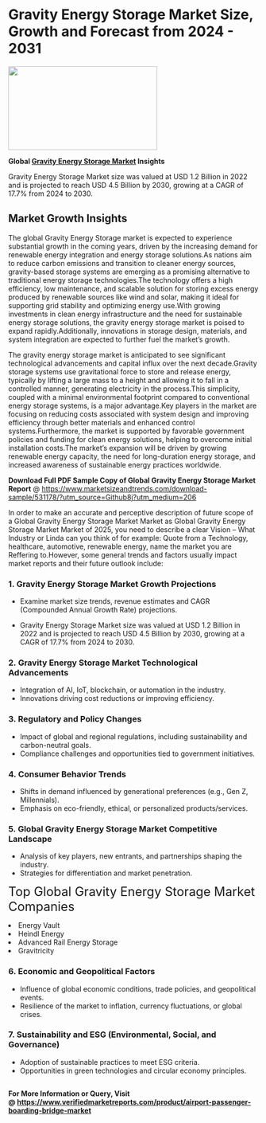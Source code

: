 <H1>Gravity Energy Storage Market Size, Growth and Forecast from 2024 - 2031</H1><img class="aligncenter size-medium wp-image-584254" src="https://thirdeyenews.in/wp-content/uploads/2024/09/Global-Market-Research-300x168.jpeg" alt="" width="300" height="168" /><p><strong>Global&nbsp;<a href="https://www.marketsizeandtrends.com/download-sample/531178/?utm_source=Github8j?utm_medium=206">Gravity Energy Storage Market</a> Insights</strong></p><p>Gravity Energy Storage Market size was valued at USD 1.2 Billion in 2022 and is projected to reach USD 4.5 Billion by 2030, growing at a CAGR of 17.7% from 2024 to 2030.</p><p><h2>Market Growth Insights</h2> <p>The global Gravity Energy Storage market is expected to experience substantial growth in the coming years, driven by the increasing demand for renewable energy integration and energy storage solutions.As nations aim to reduce carbon emissions and transition to cleaner energy sources, gravity-based storage systems are emerging as a promising alternative to traditional energy storage technologies.The technology offers a high efficiency, low maintenance, and scalable solution for storing excess energy produced by renewable sources like wind and solar, making it ideal for supporting grid stability and optimizing energy use.With growing investments in clean energy infrastructure and the need for sustainable energy storage solutions, the gravity energy storage market is poised to expand rapidly.Additionally, innovations in storage design, materials, and system integration are expected to further fuel the market’s growth.</p> <p>The gravity energy storage market is anticipated to see significant technological advancements and capital influx over the next decade.Gravity storage systems use gravitational force to store and release energy, typically by lifting a large mass to a height and allowing it to fall in a controlled manner, generating electricity in the process.This simplicity, coupled with a minimal environmental footprint compared to conventional energy storage systems, is a major advantage.Key players in the market are focusing on reducing costs associated with system design and improving efficiency through better materials and enhanced control systems.Furthermore, the market is supported by favorable government policies and funding for clean energy solutions, helping to overcome initial installation costs.The market’s expansion will be driven by growing renewable energy capacity, the need for long-duration energy storage, and increased awareness of sustainable energy practices worldwide.</p> <p><span class=""><strong>Download Full PDF Sample Copy of Global Gravity Energy Storage Market Report</strong> @ <a href="https://www.marketsizeandtrends.com/download-sample/531178/?utm_source=Github8j?utm_medium=206" target="_blank">https://www.marketsizeandtrends.com/download-sample/531178/?utm_source=Github8j?utm_medium=206</a></span></p><p>In order to make an accurate and perceptive description of future scope of a Global&nbsp;Gravity Energy Storage Market Market as Global&nbsp;Gravity Energy Storage Market Market of 2025, you need to describe a clear Vision &ndash; What Industry or Linda can you think of for example: Quote from a Technology, healthcare, automotive, renewable energy, name the market you are Reffering to.However, some general trends and factors usually impact market reports and their future outlook include:</p><h3>1.&nbsp;<strong>Gravity Energy Storage Market Growth Projections</strong></h3><ul><li>Examine market size trends, revenue estimates and CAGR (Compounded Annual Growth Rate) projections.</li><li><p>Gravity Energy Storage Market size was valued at USD 1.2 Billion in 2022 and is projected to reach USD 4.5 Billion by 2030, growing at a CAGR of 17.7% from 2024 to 2030.</p></li></ul><h3>2.&nbsp;<strong>Gravity Energy Storage Market Technological Advancements</strong></h3><ul><li>Integration of AI, IoT, blockchain, or automation in the industry.</li><li>Innovations driving cost reductions or improving efficiency.</li></ul><h3>3.&nbsp;<strong>Regulatory and Policy Changes</strong></h3><ul><li>Impact of global and regional regulations, including sustainability and carbon-neutral goals.</li><li>Compliance challenges and opportunities tied to government initiatives.</li></ul><h3>4.&nbsp;<strong>Consumer Behavior Trends</strong></h3><ul><li>Shifts in demand influenced by generational preferences (e.g., Gen Z, Millennials).</li><li>Emphasis on eco-friendly, ethical, or personalized products/services.</li></ul><h3>5.&nbsp;<strong>Global Gravity Energy Storage Market Competitive Landscape</strong></h3><ul><li>Analysis of key players, new entrants, and partnerships shaping the industry.</li><li>Strategies for differentiation and market penetration.</li></ul><p data-pm-slice="1 1 []"><span style="color: inherit; font-family: inherit; font-size: 25px;">Top Global Gravity Energy Storage Market Companies</span></p><div class="" data-test-id=""><p><li>Energy Vault</li><li> Heindl Energy</li><li> Advanced Rail Energy Storage</li><li> Gravitricity</li></p></div><h3>6.&nbsp;<strong>Economic and Geopolitical Factors</strong></h3><ul><li>Influence of global economic conditions, trade policies, and geopolitical events.</li><li>Resilience of the market to inflation, currency fluctuations, or global crises.</li></ul><h3>7.&nbsp;<strong>Sustainability and ESG (Environmental, Social, and Governance)</strong></h3><ul><li>Adoption of sustainable practices to meet ESG criteria.</li><li>Opportunities in green technologies and circular economy principles.</li></ul><h2><strong style="font-size: 14px;">For More Information or Query, Visit @&nbsp;</strong><a style="background-color: #ffffff; font-size: 14px;" href="https://www.marketsizeandtrends.com/report/gravity-energy-storage-market/" target="_blank">https://www.verifiedmarketreports.com/product/airport-passenger-boarding-bridge-market</a></h2>